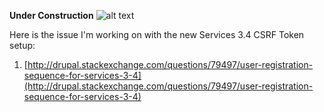 **Under Construction**
![alt text](http://i143.photobucket.com/albums/r132/Reuling_63/Gif/stillunderconstruction.gif "UNDER CONSTRUCTION")

Here is the issue I'm working on with the new Services 3.4 CSRF Token setup:

   1. [http://drupal.stackexchange.com/questions/79497/user-registration-sequence-for-services-3-4](http://drupal.stackexchange.com/questions/79497/user-registration-sequence-for-services-3-4)

